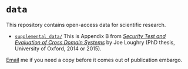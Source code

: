 `data`
======

This repository contains open-access data for scientific research.

- [`supplemental_data/`](https://github.com/jloughry/data/tree/master/supplemental_data)
This is Appendix B from [*Security Test and Evaluation of
Cross Domain Systems*](http://ora.ox.ac.uk/objects/uuid:71694222-3ef1-4fe6-9637-c8586798f352)
by Joe Loughry (PhD thesis, University of Oxford, 2014 or 2015).

[Email](mailto:joe.loughry@gmail.com) me if you need a copy before it comes
out of publication embargo.

